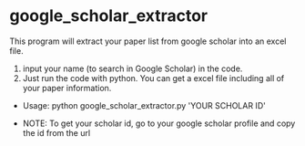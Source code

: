 # google_scholar_extractor

This program will extract your paper list from google scholar into an excel file.

1) input your name (to search in Google Scholar) in the code.
2) Just run the code with python. You can get a excel file including all of your paper information.

- Usage:
 python google_scholar_extractor.py 'YOUR SCHOLAR ID'

- NOTE:
 To get your scholar id, go to your google scholar profile and copy the id from the url
 


